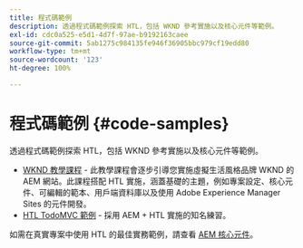 ```yaml
---
title: 程式碼範例
description: 透過程式碼範例探索 HTL，包括 WKND 參考實施以及核心元件等範例。
exl-id: cdc0a525-e5d1-4d7f-97ae-b9192163caee
source-git-commit: 5ab1275c984135fe946f36905bbc979cf19edd80
workflow-type: tm+mt
source-wordcount: '123'
ht-degree: 100%

---
```



# 程式碼範例 {#code-samples}

透過程式碼範例探索 HTL，包括 WKND 參考實施以及核心元件等範例。

* [WKND 教學課程](https://experienceleague.adobe.com/docs/experience-manager-learn/getting-started-wknd-tutorial-develop/overview.html) - 此教學課程會逐步引導您實施虛擬生活風格品牌 WKND 的 AEM 網站。此課程搭配 HTL 實施，涵蓋基礎的主題，例如專案設定、核心元件、可編輯的範本、用戶端資料庫以及使用 Adobe Experience Manager Sites 的元件開發。
* [HTL TodoMVC 範例](https://github.com/Adobe-Marketing-Cloud/aem-sightly-sample-todomvc) - 採用 AEM + HTL 實施的知名練習。

如需在真實專案中使用 HTL 的最佳實務範例，請查看 [AEM 核心元件](https://experienceleague.adobe.com/docs/experience-manager-core-components/using/introduction.html)。
